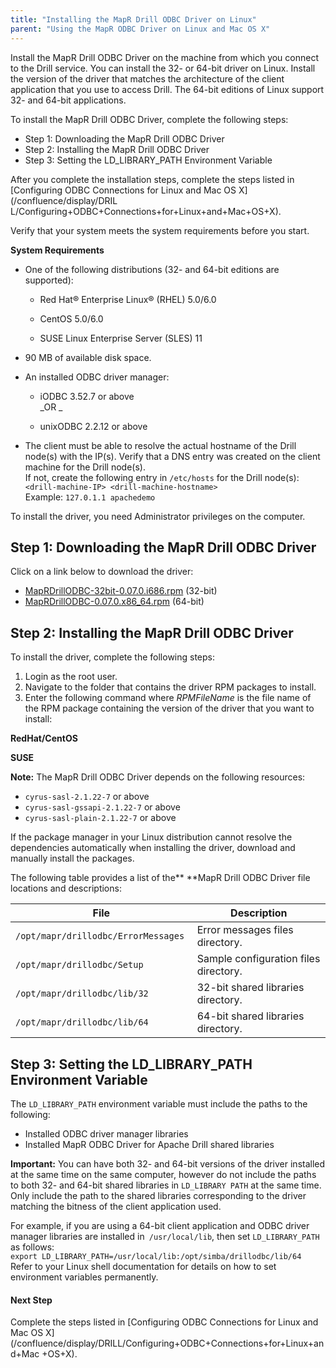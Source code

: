 ```yaml
---
title: "Installing the MapR Drill ODBC Driver on Linux"
parent: "Using the MapR ODBC Driver on Linux and Mac OS X"
---
```

Install the MapR Drill ODBC Driver on the machine from which you connect to
the Drill service. You can install the 32- or 64-bit driver on Linux. Install
the version of the driver that matches the architecture of the client
application that you use to access Drill. The 64-bit editions of Linux support
32- and 64-bit applications.

To install the MapR Drill ODBC Driver, complete the following steps:

  * Step 1: Downloading the MapR Drill ODBC Driver 
  * Step 2: Installing the MapR Drill ODBC Driver
  * Step 3: Setting the LD_LIBRARY_PATH Environment Variable

After you complete the installation steps, complete the steps listed in
[Configuring ODBC Connections for Linux and Mac OS X](/confluence/display/DRIL
L/Configuring+ODBC+Connections+for+Linux+and+Mac+OS+X).

Verify that your system meets the system requirements before you start.

**System Requirements**

  * One of the following distributions (32- and 64-bit editions are supported):

    * Red Hat® Enterprise Linux® (RHEL) 5.0/6.0

    * CentOS 5.0/6.0

    * SUSE Linux Enterprise Server (SLES) 11

  * 90 MB of available disk space.
  * An installed ODBC driver manager:

    * iODBC 3.52.7 or above  
_OR _

    * unixODBC 2.2.12 or above

  * The client must be able to resolve the actual hostname of the Drill node(s) with the IP(s). Verify that a DNS entry was created on the client machine for the Drill node(s).   
If not, create the following entry in `/etc/hosts` for the Drill node(s):  
`<drill-machine-IP> <drill-machine-hostname>`  
Example: `127.0.1.1 apachedemo`

To install the driver, you need Administrator privileges on the computer.

## Step 1: Downloading the MapR Drill ODBC Driver

Click on a link below to download the driver:

  * [MapRDrillODBC-32bit-0.07.0.i686.rpm](http://package.mapr.com/tools/MapR-ODBC/MapR_Drill/MapRDrill_odbc/MapRDrillODBC-32bit-0.07.0.i686.rpm) (32-bit)
  * [MapRDrillODBC-0.07.0.x86_64.rpm](http://package.mapr.com/tools/MapR-ODBC/MapR_Drill/MapRDrill_odbc/MapRDrillODBC-0.07.0.x86_64.rpm) (64-bit)

## Step 2: Installing the MapR Drill ODBC Driver

To install the driver, complete the following steps:

  1. Login as the root user.
  2. Navigate to the folder that contains the driver RPM packages to install.
  3. Enter the following command where _RPMFileName_ is the file name of the RPM package containing the version of the driver that you want to install: 

**RedHat/CentOS**

**SUSE**

**Note:** The MapR Drill ODBC Driver depends on the following resources:

  * `cyrus-sasl-2.1.22-7` or above
  * `cyrus-sasl-gssapi-2.1.22-7` or above
  * `cyrus-sasl-plain-2.1.22-7` or above

If the package manager in your Linux distribution cannot resolve the
dependencies automatically when installing the driver, download and manually
install the packages.

The following table provides a list of the** **MapR Drill ODBC Driver file
locations and descriptions:

File| Description  
---|---  
`/opt/mapr/drillodbc/ErrorMessages `| Error messages files directory.  
`/opt/mapr/drillodbc/Setup`| Sample configuration files directory.  
`/opt/mapr/drillodbc/lib/32 `| 32-bit shared libraries directory.  
`/opt/mapr/drillodbc/lib/64`| 64-bit shared libraries directory.  
  
## Step 3: Setting the LD_LIBRARY_PATH Environment Variable

The `LD_LIBRARY_PATH` environment variable must include the paths to the
following:

  * Installed ODBC driver manager libraries
  * Installed MapR ODBC Driver for Apache Drill shared libraries

**Important:** You can have both 32- and 64-bit versions of the driver installed at the same time on the same computer, however do not include the paths to both 32- and 64-bit shared libraries in `LD_LIBRARY PATH` at the same time. Only include the path to the shared libraries corresponding to the driver matching the bitness of the client application used.

For example, if you are using a 64-bit client application and ODBC driver
manager libraries are installed in` /usr/local/lib`, then set
`LD_LIBRARY_PATH` as follows:  
`export LD_LIBRARY_PATH=/usr/local/lib:/opt/simba/drillodbc/lib/64`  
Refer to your Linux shell documentation for details on how to set environment
variables permanently.

#### Next Step

Complete the steps listed in [Configuring ODBC Connections for Linux and Mac
OS X](/confluence/display/DRILL/Configuring+ODBC+Connections+for+Linux+and+Mac
+OS+X).

